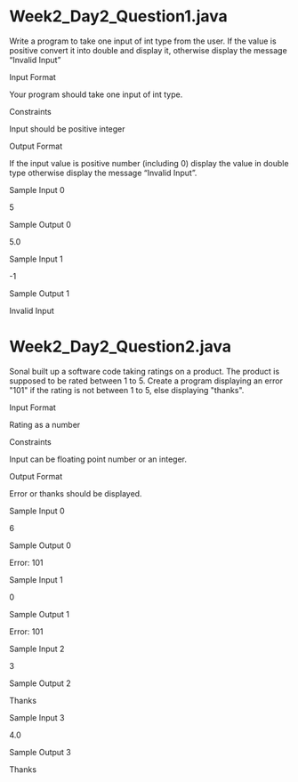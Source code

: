 # Week2_Day2_Question1.java

Write a program to take one input of int type from the user. If the value is positive convert it into double and display it, otherwise display the message “Invalid Input”

Input Format

Your program should take one input of int type.

Constraints

Input should be positive integer

Output Format

If the input value is positive number (including 0) display the value in double type otherwise display the message “Invalid Input”.

Sample Input 0

5

Sample Output 0

5.0

Sample Input 1

-1

Sample Output 1

Invalid Input

# Week2_Day2_Question2.java

Sonal built up a software code taking ratings on a product. The product is supposed to be rated between 1 to 5. Create a program displaying an error "101" if the rating is not between 1 to 5, else displaying "thanks".

Input Format

Rating as a number

Constraints

Input can be floating point number or an integer.

Output Format

Error or thanks should be displayed.

Sample Input 0

6

Sample Output 0

Error: 101

Sample Input 1

0

Sample Output 1

Error: 101

Sample Input 2

3

Sample Output 2

Thanks

Sample Input 3

4.0

Sample Output 3

Thanks
